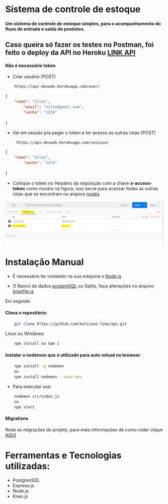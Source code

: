 # Sistema de controle de estoque

#### Um sistema de controle de estoque simples, para o acompanhamento do fluxo de entrada e saída de produtos.

## Caso queira só fazer os testes no Postman, foi feito o deploy da API no Heroku [LINK API](https://api-devweb.herokuapp.com/)

#### Não é necessário token

* Criar usuário (POST)
```sh
 	https://api-devweb.herokuapp.com/user/
```
```json
{ 
	"nome": "Silas",
        "email": "silas@gmail.com",
        "senha": "1234"
	
}
```
* Vai em sessão pra pegar o token e ter acesso as outras rotas (POST)
```sh
	 https://api-devweb.herokuapp.com/session/
```
```json
{ 
	"nome": "Silas",
        "senha": "1234"
	
}
```

* Coloque o token no Headers da requisição com a chave __x-access-token__ como mostra na figura, isso serve para acessar todas as outras rotas que se encontram no arquivo [routes](https://github.com/kelsiane-lima/api/blob/master/src/routes.js)

![alt text](https://github.com/kelsiane-lima/api/blob/master/img/example.PNG)


# Instalação Manual

* É necessário ter instalado na sua máquina o [Node.js](https://nodejs.org/en/)

* O Banco de dados [postgreSQL](https://www.postgresql.org/download/) ou Sqlite, faça alterações no arquivo [knexfile.js](https://github.com/kelsiane-lima/api/blob/master/knexfile.js)

Em seguida:

#### Clona o repositório:
```sh
    git clone https://github.com/kelsiane-lima/api.git
```
Linux ou Windows:

```sh
    npm install ou npm i
```


#### Instalar o nodemon que é utilizado para auto reload no browser.
```sh
    npm install -g nodemon
    ou
    npm install nodemon --save-dev
```

- Para executar use:

```sh
    nodemon src/index.js
    ou
    npm start
```

#### Migrations
Rode as migrações do projeto, para mais informações de como rodar clique [AQUI](https://github.com/kelsiane-lima/api/blob/master/src/database/README.md)


# Ferramentas e Tecnologias utilizadas:

* PostgresSQL
* Express.js
* Node.js
* Knex.js

